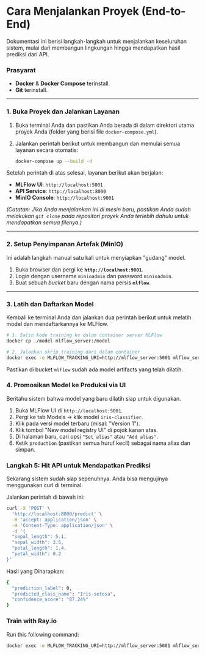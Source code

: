 # Cara Menjalankan Proyek (End-to-End)

Dokumentasi ini berisi langkah-langkah untuk menjalankan keseluruhan sistem, mulai dari membangun lingkungan hingga mendapatkan hasil prediksi dari API.

### Prasyarat
* **Docker** & **Docker Compose** terinstall.
* **Git** terinstall.

---

### 1. Buka Proyek dan Jalankan Layanan

1.  Buka terminal Anda dan pastikan Anda berada di dalam direktori utama proyek Anda (folder yang berisi file `docker-compose.yml`).

2.  Jalankan perintah berikut untuk membangun dan memulai semua layanan secara otomatis:
    ```bash
    docker-compose up --build -d
    ```

Setelah perintah di atas selesai, layanan berikut akan berjalan:
* **MLFlow UI**: `http://localhost:5001`
* **API Service**: `http://localhost:8000`
* **MinIO Console**: `http://localhost:9001`

*(Catatan: Jika Anda menjalankan ini di mesin baru, pastikan Anda sudah melakukan `git clone` pada repositori proyek Anda terlebih dahulu untuk mendapatkan semua filenya.)*

---

### 2. Setup Penyimpanan Artefak (MinIO)

Ini adalah langkah manual satu kali untuk menyiapkan "gudang" model.

1.  Buka browser dan pergi ke **`http://localhost:9001`**.
2.  Login dengan username `minioadmin` dan password `minioadmin`.
3.  Buat sebuah *bucket* baru dengan nama persis **`mlflow`**.

---

### 3. Latih dan Daftarkan Model

Kembali ke terminal Anda dan jalankan dua perintah berikut untuk melatih model dan mendaftarkannya ke MLFlow.

```bash
# 1. Salin kode training ke dalam container server MLFlow
docker cp ./model mlflow_server:/model

# 2. Jalankan skrip training dari dalam container
docker exec -e MLFLOW_TRACKING_URI=http://mlflow_server:5001 mlflow_server bash -c "pip install -r /model/requirements.txt && python /model/train.py"
```

Pastikan di bucket `mlflow` sudah ada model artifacts yang telah dilatih.

### 4. Promosikan Model ke Produksi via UI
Beritahu sistem bahwa model yang baru dilatih siap untuk digunakan.

1.  Buka MLFlow UI di ```http://localhost:5001```.
2.  Pergi ke tab Models -> klik model `iris-classifier`.
3.  Klik pada versi model terbaru (misal: "Version 1").
4.  Klik tombol "New model registry UI" di pojok kanan atas.
5.  Di halaman baru, cari opsi `"Set alias"` atau `"Add alias"`.
6.  Ketik `production` (pastikan semua huruf kecil) sebagai nama alias dan simpan.

### Langkah 5: Hit API untuk Mendapatkan Prediksi
Sekarang sistem sudah siap sepenuhnya. Anda bisa mengujinya menggunakan curl di terminal.

Jalankan perintah di bawah ini:

```bash
curl -X 'POST' \
  'http://localhost:8000/predict' \
  -H 'accept: application/json' \
  -H 'Content-Type: application/json' \
  -d '{
  "sepal_length": 5.1,
  "sepal_width": 3.5,
  "petal_length": 1.4,
  "petal_width": 0.2
}'
```

Hasil yang Diharapkan:
```bash
{
  "prediction_label": 0,
  "predicted_class_name": "Iris-setosa",
  "confidence_score": "87.24%"
}
```

### Train with Ray.io
Run this following command:

```bash
docker exec -e MLFLOW_TRACKING_URI=http://mlflow_server:5001 mlflow_server bash -c "pip install mlflow boto3 psycopg2-binary 'ray[air]==2.9.3' 'scikit-learn==1.3.2' 'pandas==1.5.3' && python /model/train_with_ray.py"
```